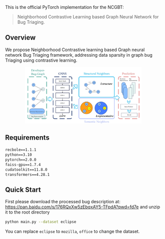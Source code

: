 This is the official PyTorch implementation for the NCGBT:
> Neighborhood Contrastive Learning based Graph Neural Network for Bug Triaging.

## Overview

We propose Neighborhood Contrastive learning based Graph neural network Bug Triaging framework, addressing data sparsity in graph bug Triaging using contrastive learning.

<div  align="center"> 
<img src="asset/framework.jpg" style="width: 75%"/>
</div>

## Requirements

```
recbole==1.1.1
python==3.10
pytorch==2.0.0
faiss-gpu==1.7.4
cudatoolkit==11.8.0
transformers==4.28.1
```

## Quick Start
First please download the processed bug description at: https://pan.baidu.com/s/176RQxXw5zEbqxAY5-TFpdA?pwd=fd7e and unzip it to the root directory
```bash
python main.py --dataset eclipse
```

You can replace `eclipse` to `mozilla`, `office` to change the dataset.


